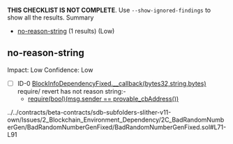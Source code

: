 **THIS CHECKLIST IS NOT COMPLETE**. Use `--show-ignored-findings` to show all the results.
Summary
 - [no-reason-string](#no-reason-string) (1 results) (Low)
## no-reason-string
Impact: Low
Confidence: Low
 - [ ] ID-0
[BlockInfoDependencyFixed.__callback(bytes32,string,bytes)](../../contracts/beta-contracts/sdb-subfolders-slither-v11-own/Issues/2_Blockchain_Environment_Dependency/2C_BadRandomNumberGen/BadRandomNumberGenFixed/BadRandomNumberGenFixed.sol#L71-L91) require/ revert has not reason string:- 
	- [require(bool)(msg.sender == provable_cbAddress())](../../contracts/beta-contracts/sdb-subfolders-slither-v11-own/Issues/2_Blockchain_Environment_Dependency/2C_BadRandomNumberGen/BadRandomNumberGenFixed/BadRandomNumberGenFixed.sol#L76)

../../contracts/beta-contracts/sdb-subfolders-slither-v11-own/Issues/2_Blockchain_Environment_Dependency/2C_BadRandomNumberGen/BadRandomNumberGenFixed/BadRandomNumberGenFixed.sol#L71-L91


